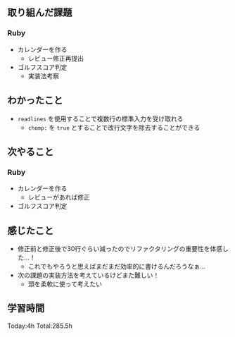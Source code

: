 ## 取り組んだ課題
### Ruby
- カレンダーを作る
  - レビュー修正再提出
- ゴルフスコア判定
  - 実装法考察
## わかったこと
- `readlines` を使用することで複数行の標準入力を受け取れる
  - `chomp:` を `true` とすることで改行文字を除去することができる
## 次やること
### Ruby
- カレンダーを作る
  - レビューがあれば修正
- ゴルフスコア判定
## 感じたこと
- 修正前と修正後で30行ぐらい減ったのでリファクタリングの重要性を体感した...！
  - これでもやろうと思えばまだまだ効率的に書けるんだろうなぁ...
- 次の課題の実装方法を考えているけどまた難しい！
  - 頭を柔軟に使って考えたい
## 学習時間
Today:4h Total:285.5h